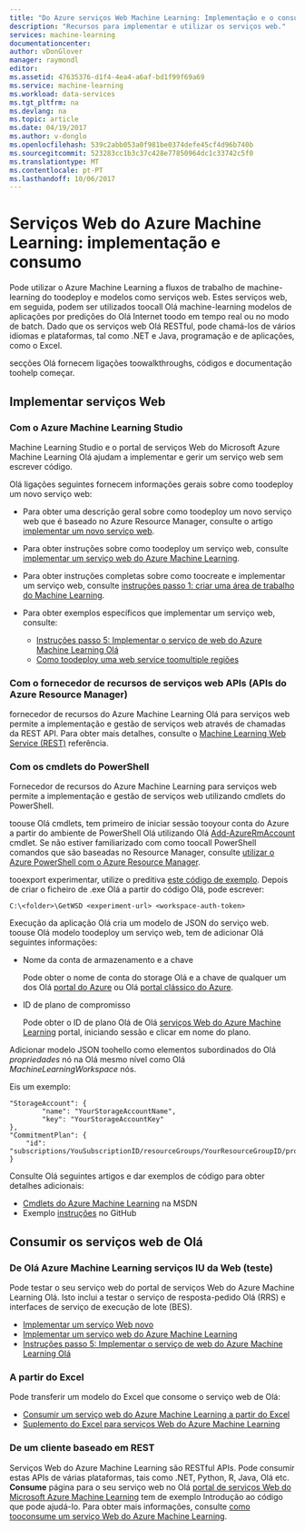 ```yaml
---
title: "Do Azure serviços Web Machine Learning: Implementação e o consumo | Microsoft Docs"
description: "Recursos para implementar e utilizar os serviços web."
services: machine-learning
documentationcenter: 
author: vDonGlover
manager: raymondl
editor: 
ms.assetid: 47635376-d1f4-4ea4-a6af-bd1f99f69a69
ms.service: machine-learning
ms.workload: data-services
ms.tgt_pltfrm: na
ms.devlang: na
ms.topic: article
ms.date: 04/19/2017
ms.author: v-donglo
ms.openlocfilehash: 539c2abb053a0f981be0374defe45cf4d96b740b
ms.sourcegitcommit: 523283cc1b3c37c428e77850964dc1c33742c5f0
ms.translationtype: MT
ms.contentlocale: pt-PT
ms.lasthandoff: 10/06/2017
---
```

# <a name="azure-machine-learning-web-services-deployment-and-consumption"></a>Serviços Web do Azure Machine Learning: implementação e consumo
Pode utilizar o Azure Machine Learning a fluxos de trabalho de machine-learning do toodeploy e modelos como serviços web. Estes serviços web, em seguida, podem ser utilizados toocall Olá machine-learning modelos de aplicações por predições do Olá Internet toodo em tempo real ou no modo de batch. Dado que os serviços web Olá RESTful, pode chamá-los de vários idiomas e plataformas, tal como .NET e Java, programação e de aplicações, como o Excel.

secções Olá fornecem ligações toowalkthroughs, códigos e documentação toohelp começar.

## <a name="deploy-a-web-service"></a>Implementar serviços Web
### <a name="with-azure-machine-learning-studio"></a>Com o Azure Machine Learning Studio
Machine Learning Studio e o portal de serviços Web do Microsoft Azure Machine Learning Olá ajudam a implementar e gerir um serviço web sem escrever código.

Olá ligações seguintes fornecem informações gerais sobre como toodeploy um novo serviço web:

* Para obter uma descrição geral sobre como toodeploy um novo serviço web que é baseado no Azure Resource Manager, consulte o artigo [implementar um novo serviço web](machine-learning-webservice-deploy-a-web-service.md).
* Para obter instruções sobre como toodeploy um serviço web, consulte [implementar um serviço web do Azure Machine Learning](machine-learning-publish-a-machine-learning-web-service.md).
* Para obter instruções completas sobre como toocreate e implementar um serviço web, consulte [instruções passo 1: criar uma área de trabalho do Machine Learning](machine-learning-walkthrough-1-create-ml-workspace.md).
* Para obter exemplos específicos que implementar um serviço web, consulte:

  * [Instruções passo 5: Implementar o serviço de web do Azure Machine Learning Olá](machine-learning-walkthrough-5-publish-web-service.md)
  * [Como toodeploy uma web service toomultiple regiões](machine-learning-how-to-deploy-to-multiple-regions.md)

### <a name="with-web-services-resource-provider-apis-azure-resource-manager-apis"></a>Com o fornecedor de recursos de serviços web APIs (APIs do Azure Resource Manager)
fornecedor de recursos do Azure Machine Learning Olá para serviços web permite a implementação e gestão de serviços web através de chamadas da REST API. Para obter mais detalhes, consulte o [Machine Learning Web Service (REST)](/rest/api/machinelearning/index) referência.

<!-- [Machine Learning Web Service (REST)](https://msdn.microsoft.com/library/azure/mt767538.aspx) reference. -->


### <a name="with-powershell-cmdlets"></a>Com os cmdlets do PowerShell
Fornecedor de recursos do Azure Machine Learning para serviços web permite a implementação e gestão de serviços web utilizando cmdlets do PowerShell.

toouse Olá cmdlets, tem primeiro de iniciar sessão tooyour conta do Azure a partir do ambiente de PowerShell Olá utilizando Olá [Add-AzureRmAccount](https://msdn.microsoft.com/library/mt619267.aspx) cmdlet. Se não estiver familiarizado com como toocall PowerShell comandos que são baseadas no Resource Manager, consulte [utilizar o Azure PowerShell com o Azure Resource Manager](../azure-resource-manager/powershell-azure-resource-manager.md#log-in-to-your-azure-account).

tooexport experimentar, utilize o preditiva [este código de exemplo](https://github.com/ritwik20/AzureML-WebServices). Depois de criar o ficheiro de .exe Olá a partir do código Olá, pode escrever:

    C:\<folder>\GetWSD <experiment-url> <workspace-auth-token>

Execução da aplicação Olá cria um modelo de JSON do serviço web. toouse Olá modelo toodeploy um serviço web, tem de adicionar Olá seguintes informações:

* Nome da conta de armazenamento e a chave

    Pode obter o nome de conta do storage Olá e a chave de qualquer um dos Olá [portal do Azure](https://portal.azure.com/) ou Olá [portal clássico do Azure](http://manage.windowsazure.com/).
* ID de plano de compromisso

    Pode obter o ID de plano Olá de Olá [serviços Web do Azure Machine Learning](https://services.azureml.net) portal, iniciando sessão e clicar em nome do plano.

Adicionar modelo JSON toohello como elementos subordinados do Olá *propriedades* nó na Olá mesmo nível como Olá *MachineLearningWorkspace* nós.

Eis um exemplo:

    "StorageAccount": {
            "name": "YourStorageAccountName",
            "key": "YourStorageAccountKey"
    },
    "CommitmentPlan": {
        "id": "subscriptions/YouSubscriptionID/resourceGroups/YourResourceGroupID/providers/Microsoft.MachineLearning/commitmentPlans/YourPlanName"
    }

Consulte Olá seguintes artigos e dar exemplos de código para obter detalhes adicionais:

* [Cmdlets do Azure Machine Learning](https://msdn.microsoft.com/library/azure/mt767952.aspx) na MSDN
* Exemplo [instruções](https://github.com/raymondlaghaeian/azureml-webservices-arm-powershell/blob/master/sample-commands.txt) no GitHub

## <a name="consume-hello-web-services"></a>Consumir os serviços web de Olá
### <a name="from-hello-azure-machine-learning-web-services-ui-testing"></a>De Olá Azure Machine Learning serviços IU da Web (teste)
Pode testar o seu serviço web do portal de serviços Web do Azure Machine Learning Olá. Isto inclui a testar o serviço de resposta-pedido Olá (RRS) e interfaces de serviço de execução de lote (BES).

* [Implementar um serviço Web novo](machine-learning-webservice-deploy-a-web-service.md)
* [Implementar um serviço web do Azure Machine Learning](machine-learning-publish-a-machine-learning-web-service.md)
* [Instruções passo 5: Implementar o serviço de web do Azure Machine Learning Olá](machine-learning-walkthrough-5-publish-web-service.md)

### <a name="from-excel"></a>A partir do Excel
Pode transferir um modelo do Excel que consome o serviço web de Olá:

* [Consumir um serviço web do Azure Machine Learning a partir do Excel](machine-learning-consuming-from-excel.md)
* [Suplemento do Excel para serviços Web do Azure Machine Learning](machine-learning-excel-add-in-for-web-services.md)

### <a name="from-a-rest-based-client"></a>De um cliente baseado em REST
Serviços Web do Azure Machine Learning são RESTful APIs. Pode consumir estas APIs de várias plataformas, tais como .NET, Python, R, Java, Olá etc. **Consume** página para o seu serviço web no Olá [portal de serviços Web do Microsoft Azure Machine Learning](https://services.azureml.net) tem de exemplo Introdução ao código que pode ajudá-lo. Para obter mais informações, consulte [como tooconsume um serviço Web do Azure Machine Learning](machine-learning-consume-web-services.md).
